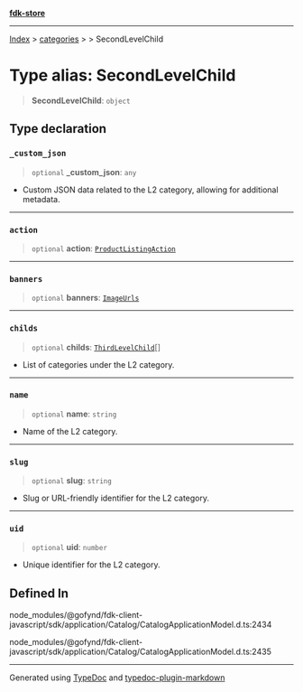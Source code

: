 [**fdk-store**](../../../README.md)
***

[Index](../../../API.md) > [categories](../../README.md) > [<internal>](../README.md) > SecondLevelChild

# Type alias: SecondLevelChild

> **SecondLevelChild**: `object`

## Type declaration

### `_custom_json`

> `optional` **\_custom\_json**: `any`

- Custom JSON data related to the L2
category, allowing for additional metadata.

***

### `action`

> `optional` **action**: [`ProductListingAction`](../../../brands/internal_/type-aliases/type-alias.ProductListingAction.md)

***

### `banners`

> `optional` **banners**: [`ImageUrls`](../../../brands/internal_/type-aliases/type-alias.ImageUrls.md)

***

### `childs`

> `optional` **childs**: [`ThirdLevelChild`](type-alias.ThirdLevelChild.md)[]

- List of categories under the L2 category.

***

### `name`

> `optional` **name**: `string`

- Name of the L2 category.

***

### `slug`

> `optional` **slug**: `string`

- Slug or URL-friendly identifier for the L2 category.

***

### `uid`

> `optional` **uid**: `number`

- Unique identifier for the L2 category.

## Defined In

node\_modules/@gofynd/fdk-client-javascript/sdk/application/Catalog/CatalogApplicationModel.d.ts:2434

node\_modules/@gofynd/fdk-client-javascript/sdk/application/Catalog/CatalogApplicationModel.d.ts:2435

***
Generated using [TypeDoc](https://typedoc.org/) and [typedoc-plugin-markdown](https://www.npmjs.com/package/typedoc-plugin-markdown)
